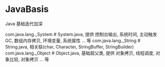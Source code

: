 # JavaBasis

Java 基础迭代加深

com.java.lang._System  # System.java, 提供 控制台输出, 系统时间, 主动触发 GC, 数组内存拷贝, 环境变量, 系统属性 ... 等
com.java.lang._String  # String.java, 相关联(char, Character, StringBuffer, StringBuilder)
com.java.lang._Object  # Object.java, 基础超父类, 提供 对象拷贝, 线程调度, 对象比较, 对象拷贝 ... 等
